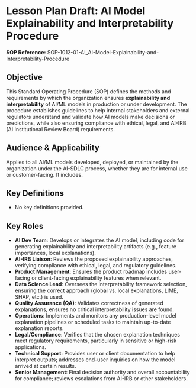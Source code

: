 # Lesson Plan Draft: AI Model Explainability and Interpretability Procedure

**SOP Reference:** SOP-1012-01-AI_AI-Model-Explainability-and-Interpretability-Procedure

## Objective

This Standard Operating Procedure (SOP) defines the methods and requirements by which the organization ensures **explainability and interpretability** of AI/ML models in production or under development. The procedure establishes guidelines to help internal stakeholders and external regulators understand and validate how AI models make decisions or predictions, while also ensuring compliance with ethical, legal, and AI-IRB (AI Institutional Review Board) requirements.

## Audience & Applicability

Applies to all AI/ML models developed, deployed, or maintained by the organization under the AI-SDLC process, whether they are for internal use or customer-facing. It includes.

## Key Definitions

- No key definitions provided.

## Key Roles

- **AI Dev Team**: Develops or integrates the AI model, including code for generating explainability and interpretability artifacts (e.g., feature importances, local explanations).
- **AI-IRB Liaison**: Reviews the proposed explainability approaches, verifying compliance with ethical, legal, and regulatory guidelines.
- **Product Management**: Ensures the product roadmap includes user-facing or client-facing explainability features when relevant.
- **Data Science Lead**: Oversees the interpretability framework selection, ensuring the correct approach (global vs. local explanations, LIME, SHAP, etc.) is used.
- **Quality Assurance (QA)**: Validates correctness of generated explanations, ensures no critical interpretability issues are found.
- **Operations**: Implements and monitors any production-level model explanation pipelines or scheduled tasks to maintain up-to-date explanation reports.
- **Legal/Compliance**: Verifies that the chosen explanation techniques meet regulatory requirements, particularly in sensitive or high-risk applications.
- **Technical Support**: Provides user or client documentation to help interpret outputs; addresses end-user inquiries on how the model arrived at certain results.
- **Senior Management**: Final decision authority and overall accountability for compliance; reviews escalations from AI-IRB or other stakeholders.

